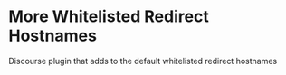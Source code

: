 # More Whitelisted Redirect Hostnames

Discourse plugin that adds to the default whitelisted redirect hostnames
